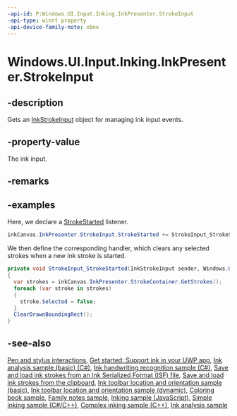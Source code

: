```yaml
---
-api-id: P:Windows.UI.Input.Inking.InkPresenter.StrokeInput
-api-type: winrt property
-api-device-family-note: xbox
---
```


<!-- Property syntax
public Windows.UI.Input.Inking.InkStrokeInput StrokeInput { get; }
-->

# Windows.UI.Input.Inking.InkPresenter.StrokeInput

## -description
Gets an [InkStrokeInput](inkstrokeinput.md) object for managing ink input events.

## -property-value
The ink input.

## -remarks

## -examples
Here, we declare a [StrokeStarted](inkstrokeinput_strokestarted.md) listener.

```csharp
inkCanvas.InkPresenter.StrokeInput.StrokeStarted += StrokeInput_StrokeStarted;
```

We then define the corresponding handler, which clears any selected strokes when a new ink stroke is started.

```csharp
private void StrokeInput_StrokeStarted(InkStrokeInput sender, Windows.UI.Core.PointerEventArgs args)
{
  var strokes = inkCanvas.InkPresenter.StrokeContainer.GetStrokes();
  foreach (var stroke in strokes)
  {
    stroke.Selected = false;
  }
  ClearDrawnBoundingRect();
}
```



## -see-also

[Pen and stylus interactions](http://msdn.microsoft.com/library/3da4f2d2-5405-42a1-9ed9-3a87bcd84c43), [Get started: Support ink in your UWP app](https://docs.microsoft.com/windows/uwp/get-started/ink-walkthrough), [Ink analysis sample (basic) (C#)](https://github.com/MicrosoftDocs/windows-topic-specific-samples/archive/uwp-ink-analysis-basic.zip), [Ink handwriting recognition sample (C#)](https://github.com/MicrosoftDocs/windows-topic-specific-samples/archive/uwp-ink-handwriting-reco.zip), [Save and load ink strokes from an Ink Serialized Format (ISF) file](https://github.com/MicrosoftDocs/windows-topic-specific-samples/archive/uwp-ink-store.zip), [Save and load ink strokes from the clipboard](https://github.com/MicrosoftDocs/windows-topic-specific-samples/archive/uwp-ink-store-clipboard.zip), [Ink toolbar location and orientation sample (basic)](https://github.com/MicrosoftDocs/windows-topic-specific-samples/archive/uwp-ink-toolbar-handedness.zip), [Ink toolbar location and orientation sample (dynamic)](https://github.com/MicrosoftDocs/windows-topic-specific-samples/archive/uwp-ink-toolbar-handedness-dynamic.zip), [Coloring book sample](https://aka.ms/cpubsample-coloringbook), [Family notes sample](https://aka.ms/cpubsample-familynotessample), [Inking sample (JavaScript)](https://github.com/Microsoft/Windows-universal-samples/tree/master/Samples/Ink), [Simple inking sample (C#/C++)](https://github.com/Microsoft/Windows-universal-samples/tree/master/Samples/SimpleInk), [Complex inking sample (C++)](https://github.com/Microsoft/Windows-universal-samples/tree/master/Samples/ComplexInk), [Ink analysis sample](https://github.com/Microsoft/Windows-universal-samples/tree/master/Samples/InkAnalysis)

